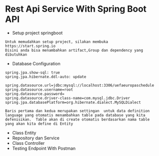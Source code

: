 # Rest Api Service With Spring Boot API
- Setup project springboot
```
Untuk memudahkan setup project, silakan membuka https://start.spring.io
Disini anda bisa menambahkan artifact,Group dan dependency yang dibutuhkan
```
- Database Configuration
```
spring.jpa.show-sql: true
spring.jpa.hibernate.ddl-auto: update

spring.datasource.url=jdbc:mysql://localhost:3306/uefaeuropaschedule
spring.datasource.username=root
spring.datasource.password=
spring.datasource.driver-class-name=com.mysql.jdbc.Driver
spring.jpa.databasePlatform=org.hibernate.dialect.MySQLDialect
```
`Baris pertama dan kedua merupakan settingan  untuk data definition language yang otomatis menambahkan table pada database yang kita defenisikan.  Table akan di create otomatis berdasarkan nama table yang akan kita define di Entity`
- Class Entity
- Repository dan Service
- Class Controller
- Testing Endpoint With Postman

